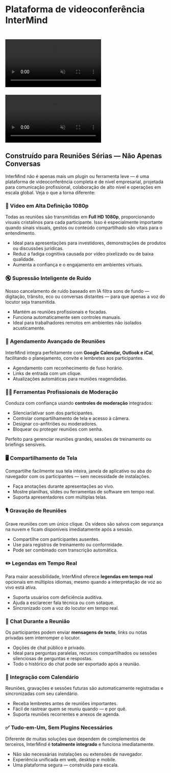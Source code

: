 # Plataforma de videoconferência InterMind

<video  autoplay muted playsinline style="margin-top: 24px" class="light-only">
  <source src="/video-meeting-platform-1d.mp4" type="video/mp4">
</video>
<video  autoplay muted playsinline style="margin-top: 24px" class="dark-only">
  <source src="/video-meeting-platform-1l.mp4" type="video/mp4">
</video>

## Construído para Reuniões Sérias — Não Apenas Conversas

InterMind não é apenas mais um plugin ou ferramenta leve — é uma plataforma de videoconferência completa e de nível empresarial, projetada para comunicação profissional, colaboração de alto nível e operações em escala global. Veja o que a torna diferente:

### 🎥 Vídeo em Alta Definição 1080p

Todas as reuniões são transmitidas em **Full HD 1080p**, proporcionando visuais cristalinos para cada participante. Isso é especialmente importante quando sinais visuais, gestos ou conteúdo compartilhado são vitais para o entendimento.

- Ideal para apresentações para investidores, demonstrações de produtos ou discussões jurídicas.
- Reduz a fadiga cognitiva causada por vídeo pixelizado ou de baixa qualidade.
- Aumenta a confiança e o engajamento em ambientes virtuais.

### 🔇 Supressão Inteligente de Ruído

Nosso cancelamento de ruído baseado em IA filtra sons de fundo — digitação, trânsito, eco ou conversas distantes — para que apenas a voz do locutor seja transmitida.

- Mantém as reuniões profissionais e focadas.
- Funciona automaticamente sem controles manuais.
- Ideal para trabalhadores remotos em ambientes não isolados acusticamente.

### 📅 Agendamento Avançado de Reuniões

InterMind integra perfeitamente com **Google Calendar, Outlook e iCal**, facilitando o planejamento, convite e lembretes aos participantes.

- Agendamento com reconhecimento de fuso horário.
- Links de entrada com um clique.
- Atualizações automáticas para reuniões reagendadas.

### 🧑‍⚖️ Ferramentas Profissionais de Moderação

Conduza com confiança usando **controles de moderação** integrados:

- Silenciar/ativar som dos participantes.
- Controlar compartilhamento de tela e acesso à câmera.
- Designar co-anfitriões ou moderadores.
- Bloquear ou proteger reuniões com senha.

Perfeito para gerenciar reuniões grandes, sessões de treinamento ou briefings sensíveis.

### 🖥️ Compartilhamento de Tela

Compartilhe facilmente sua tela inteira, janela de aplicativo ou aba do navegador com os participantes — sem necessidade de instalações.

- Faça anotações durante apresentações ao vivo.
- Mostre planilhas, slides ou ferramentas de software em tempo real.
- Suporta apresentadores com múltiplas telas.

### 🎙️ Gravação de Reuniões

Grave reuniões com um único clique. Os vídeos são salvos com segurança na nuvem e ficam disponíveis imediatamente após a sessão.

- Compartilhe com participantes ausentes.
- Use para registros de treinamento ou conformidade.
- Pode ser combinado com transcrição automática.

### ✏️ Legendas em Tempo Real

Para maior acessibilidade, InterMind oferece **legendas em tempo real** opcionais em múltiplos idiomas, mesmo quando a interpretação de voz ao vivo está ativa.

- Suporta usuários com deficiência auditiva.
- Ajuda a esclarecer fala técnica ou com sotaque.
- Sincronizado com a voz do locutor em tempo real.

### 💬 Chat Durante a Reunião

Os participantes podem enviar **mensagens de texto**, links ou notas privadas sem interromper o locutor.

- Opções de chat público e privado.
- Ideal para perguntas paralelas, recursos compartilhados ou sessões silenciosas de perguntas e respostas.
- Todo o histórico do chat pode ser exportado após a reunião.

### 📆 Integração com Calendário

Reuniões, gravações e sessões futuras são automaticamente registradas e sincronizadas com seu calendário.

- Receba lembretes antes de reuniões importantes.
- Fácil de rastrear quem se reuniu quando — e por quê.
- Suporta reuniões recorrentes e anexos de agenda.

### ✅ Tudo-em-Um, Sem Plugins Necessários

Diferente de muitas soluções que dependem de complementos de terceiros, InterMind é **totalmente integrado** e funciona imediatamente.

- Não são necessárias instalações ou extensões de navegador.
- Experiência unificada em web, desktop e mobile.
- Uma plataforma segura — construída para escala.
